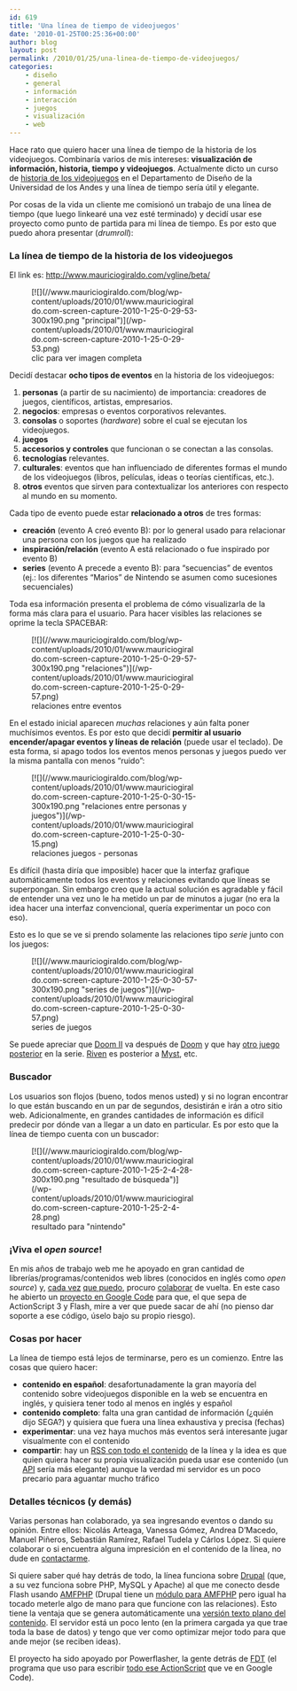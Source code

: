 ```yaml
---
id: 619
title: 'Una línea de tiempo de videojuegos'
date: '2010-01-25T00:25:36+00:00'
author: blog
layout: post
permalink: /2010/01/25/una-linea-de-tiempo-de-videojuegos/
categories:
    - diseño
    - general
    - información
    - interacción
    - juegos
    - visualización
    - web
---
```


Hace rato que quiero hacer una línea de tiempo de la historia de los videojuegos. Combinaría varios de mis intereses: **visualización de información, historia, tiempo y videojuegos**. Actualmente dicto un curso de [historia de los videojuegos](http://designblog.uniandes.edu.co/blogs/dise3223/ "blog del curso") en el Departamento de Diseño de la Universidad de los Andes y una línea de tiempo sería útil y elegante.

Por cosas de la vida un cliente me comisionó un trabajo de una línea de tiempo (que luego linkearé una vez esté terminado) y decidí usar ese proyecto como punto de partida para mi línea de tiempo. Es por esto que puedo ahora presentar (*drumroll*):

### La línea de tiempo de la historia de los videojuegos

El link es: <http://www.mauriciogiraldo.com/vgline/beta/>

<figure aria-describedby="caption-attachment-620" class="wp-caption alignnone" id="attachment_620" style="width: 300px">[![](//www.mauriciogiraldo.com/blog/wp-content/uploads/2010/01/www.mauriciogiraldo.com-screen-capture-2010-1-25-0-29-53-300x190.png "principal")](/wp-content/uploads/2010/01/www.mauriciogiraldo.com-screen-capture-2010-1-25-0-29-53.png)<figcaption class="wp-caption-text" id="caption-attachment-620">clic para ver imagen completa</figcaption></figure>

Decidí destacar **ocho tipos de eventos** en la historia de los videojuegos:

1. **personas** (a partir de su nacimiento) de importancia: creadores de juegos, científicos, artistas, empresarios.
2. **negocios**: empresas o eventos corporativos relevantes.
3. **consolas** o soportes (*hardware*) sobre el cual se ejecutan los videojuegos.
4. **juegos**
5. **accesorios y controles** que funcionan o se conectan a las consolas.
6. **tecnologías** relevantes.
7. **culturales**: eventos que han influenciado de diferentes formas el mundo de los videojuegos (libros, películas, ideas o teorías científicas, etc.).
8. **otros** eventos que sirven para contextualizar los anteriores con respecto al mundo en su momento.

Cada tipo de evento puede estar **relacionado a otros** de tres formas:

- **creación** (evento A creó evento B): por lo general usado para relacionar una persona con los juegos que ha realizado
- **inspiración/relación** (evento A está relacionado o fue inspirado por evento B)
- **series** (evento A precede a evento B): para “secuencias” de eventos (ej.: los diferentes “Marios” de Nintendo se asumen como sucesiones secuenciales)

Toda esa información presenta el problema de cómo visualizarla de la forma más clara para el usuario. Para hacer visibles las relaciones se oprime la tecla SPACEBAR:

<figure aria-describedby="caption-attachment-621" class="wp-caption alignnone" id="attachment_621" style="width: 300px">[![](//www.mauriciogiraldo.com/blog/wp-content/uploads/2010/01/www.mauriciogiraldo.com-screen-capture-2010-1-25-0-29-57-300x190.png "relaciones")](/wp-content/uploads/2010/01/www.mauriciogiraldo.com-screen-capture-2010-1-25-0-29-57.png)<figcaption class="wp-caption-text" id="caption-attachment-621">relaciones entre eventos</figcaption></figure>

En el estado inicial aparecen *muchas* relaciones y aún falta poner muchísimos eventos. Es por esto que decidí **permitir al usuario encender/apagar eventos y líneas de relación** (puede usar el teclado). De esta forma, si apago todos los eventos menos personas y juegos puedo ver la misma pantalla con menos “ruido”:

<figure aria-describedby="caption-attachment-622" class="wp-caption alignnone" id="attachment_622" style="width: 300px">[![](//www.mauriciogiraldo.com/blog/wp-content/uploads/2010/01/www.mauriciogiraldo.com-screen-capture-2010-1-25-0-30-15-300x190.png "relaciones entre personas y juegos")](/wp-content/uploads/2010/01/www.mauriciogiraldo.com-screen-capture-2010-1-25-0-30-15.png)<figcaption class="wp-caption-text" id="caption-attachment-622">relaciones juegos - personas</figcaption></figure>

Es difícil (hasta diría que imposible) hacer que la interfaz grafique automáticamente todos los eventos y relaciones evitando que líneas se superpongan. Sin embargo creo que la actual solución es agradable y fácil de entender una vez uno le ha metido un par de minutos a jugar (no era la idea hacer una interfaz convencional, quería experimentar un poco con eso).

Esto es lo que se ve si prendo solamente las relaciones tipo *serie* junto con los juegos:

<figure aria-describedby="caption-attachment-623" class="wp-caption alignnone" id="attachment_623" style="width: 300px">[![](//www.mauriciogiraldo.com/blog/wp-content/uploads/2010/01/www.mauriciogiraldo.com-screen-capture-2010-1-25-0-30-57-300x190.png "series de juegos")](/wp-content/uploads/2010/01/www.mauriciogiraldo.com-screen-capture-2010-1-25-0-30-57.png)<figcaption class="wp-caption-text" id="caption-attachment-623">series de juegos</figcaption></figure>

Se puede apreciar que [Doom II](http://www.mauriciogiraldo.com/vgline/beta/#/338 "Doom II en la línea de tiempo") va después de [Doom](http://www.mauriciogiraldo.com/vgline/beta/#/323 "Doom en la línea de tiempo") y que hay [otro juego posterior](http://www.mauriciogiraldo.com/vgline/beta/#/342 "Doom III en la línea de tiempo") en la serie. [Riven](http://www.mauriciogiraldo.com/vgline/beta/#/267 "Riven en la línea de tiempo") es posterior a [Myst](http://www.mauriciogiraldo.com/vgline/beta/#/265 "Myst en la línea de tiempo"), etc.

### Buscador

Los usuarios son flojos (bueno, todos menos usted) y si no logran encontrar lo que están buscando en un par de segundos, desistirán e irán a otro sitio web. Adicionalmente, en grandes cantidades de información es difícil predecir por dónde van a llegar a un dato en particular. Es por esto que la línea de tiempo cuenta con un buscador:

<figure aria-describedby="caption-attachment-624" class="wp-caption alignnone" id="attachment_624" style="width: 300px">[![](//www.mauriciogiraldo.com/blog/wp-content/uploads/2010/01/www.mauriciogiraldo.com-screen-capture-2010-1-25-2-4-28-300x190.png "resultado de búsqueda")](/wp-content/uploads/2010/01/www.mauriciogiraldo.com-screen-capture-2010-1-25-2-4-28.png)<figcaption class="wp-caption-text" id="caption-attachment-624">resultado para "nintendo"</figcaption></figure>

### ¡Viva el *open source*!

En mis años de trabajo web me he apoyado en gran cantidad de librerías/programas/contenidos web libres (conocidos en inglés como *open source*) y, [cada vez](http://sourceforge.net/projects/dmcourseware/ "Digital Media Courseware, proyecto en colaboración con Hernando Barragán") [que puedo](http://sourceforge.net/projects/spaw-cf "SPAW-CF, una versión ColdFusion de un editor de texto web"), procuro [colaborar](http://stackoverflow.com/users/160933/mga "mi perfil en Stack Overflow") de vuelta. En este caso he abierto un [proyecto en Google Code](http://code.google.com/p/vgline/) para que, el que sepa de ActionScript 3 y Flash, mire a ver que puede sacar de ahí (no pienso dar soporte a ese código, úselo bajo su propio riesgo).

### Cosas por hacer

La línea de tiempo está lejos de terminarse, pero es un comienzo. Entre las cosas que quiero hacer:

- **contenido en español**: desafortunadamente la gran mayoría del contenido sobre videojuegos disponible en la web se encuentra en inglés, y quisiera tener todo al menos en inglés y español
- **contenido completo**: falta una gran cantidad de información (¿quién dijo SEGA?) y quisiera que fuera una línea exhaustiva y precisa (fechas)
- **experimentar**: una vez haya muchos más eventos será interesante jugar visualmente con el contenido
- **compartir**: hay un [RSS con todo el contenido](http://www.mauriciogiraldo.com/vgline/rss/event/feed) de la línea y la idea es que quien quiera hacer su propia visualización pueda usar ese contenido (un [API](http://en.wikipedia.org/wiki/Application_programming_interface) sería más elegante) aunque la verdad mi servidor es un poco precario para aguantar mucho tráfico

### Detalles técnicos (y demás)

Varias personas han colaborado, ya sea ingresando eventos o dando su opinión. Entre ellos: Nicolás Arteaga, Vanessa Gómez, Andrea D’Macedo, Manuel Piñeros, Sebastián Ramírez, Rafael Tudela y Cárlos López. Si quiere colaborar o si encuentra alguna impresición en el contenido de la línea, no dude en [contactarme](../../vgline/contact).

Si quiere saber qué hay detrás de todo, la línea funciona sobre [Drupal](http://drupal.org/) (que, a su vez funciona sobre PHP, MySQL y Apache) al que me conecto desde Flash usando [AMFPHP](http://www.amfphp.org/) (Drupal tiene un [módulo para AMFPHP](http://drupal.org/project/amfphp) pero igual ha tocado meterle algo de mano para que funcione con las relaciones). Esto tiene la ventaja que se genera automáticamente una [versión texto plano del contenido](http://www.mauriciogiraldo.com/vgline/). El servidor está un poco lento (en la primera cargada ya que trae toda la base de datos) y tengo que ver como optimizar mejor todo para que ande mejor (se reciben ideas).

El proyecto ha sido apoyado por Powerflasher, la gente detrás de [FDT](http://www.fdt.powerflasher.com/) (el programa que uso para escribir [todo ese ActionScript](http://code.google.com/p/vgline/source/browse/trunk/src/com/pingpongestudio/timeline/Timeline.as "un pocotón de ActionScript") que ve en Google Code).